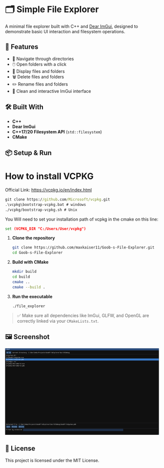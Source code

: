 # 🗂️ Simple File Explorer

A minimal file explorer built with C++ and [Dear ImGui](https://github.com/ocornut/imgui), designed to demonstrate basic UI interaction and filesystem operations.

## 🚀 Features

- 📁 Navigate through directories
- 🖱️ Open folders with a click
- 📄 Display files and folders
- 🗑️ Delete files and folders
- ✏️ Rename files and folders
- 🧭 Clean and interactive ImGui interface

## 🛠️ Built With

- **C++**
- **Dear ImGui**
- **C++17/20 Filesystem API** (`std::filesystem`)
- **CMake**

## 📦 Setup & Run

# How to install VCPKG

Official Link: <https://vcpkg.io/en/index.html>

```cmd
git clone https://github.com/Microsoft/vcpkg.git
.\vcpkg\bootstrap-vcpkg.bat # windows
./vcpkg/bootstrap-vcpkg.sh # Unix
```
You Will need to set your installation path of vcpkg in the cmake on this line:
```cmd
set (VCPKG_DIR "C:/Users/User/vcpkg")
```

1. **Clone the repository**
   ```bash
   git clone https://github.com/maxkaiser11/Goob-s-File-Explorer.git
   cd Goob-s-File-Explorer
   ```

2. **Build with CMake**
   ```bash
   mkdir build
   cd build
   cmake ..
   cmake --build .
   ```

3. **Run the executable**
   ```bash
   ./file_explorer
   ```

> ✅ Make sure all dependencies like ImGui, GLFW, and OpenGL are correctly linked via your `CMakeLists.txt`.
>



## 🖼️ Screenshot

![screenshot](screenshot.png)

## 📄 License

This project is licensed under the MIT License.

